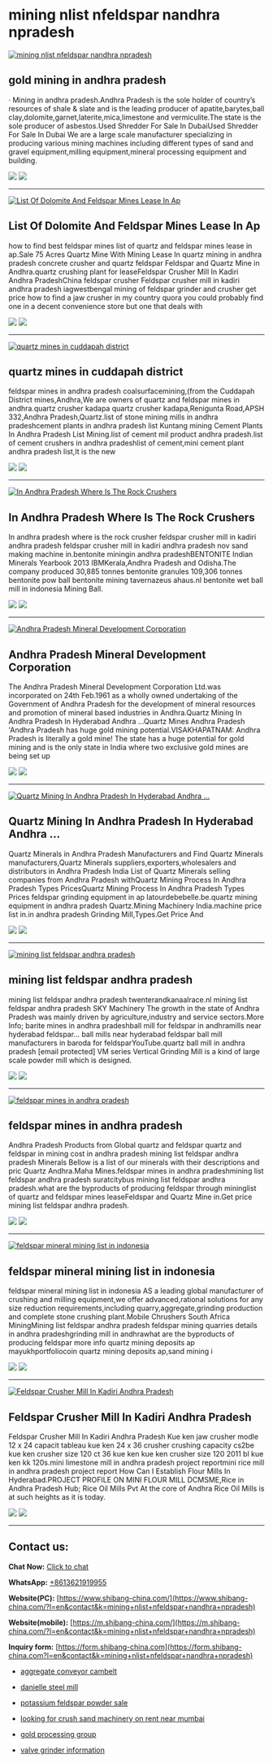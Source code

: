 # mining nlist nfeldspar nandhra npradesh

<a href="https://swt.shibang-china.com/?l=en&img&k=mining+nlist+nfeldspar+nandhra+npradesh" target="_blank">![mining nlist nfeldspar nandhra npradesh](http://static.shibang-china.com/all-800x300/707.jpg)</a>

## gold mining in andhra pradesh
&#183; Mining in andhra pradesh.Andhra Pradesh is the sole holder of country’s resources of shale &amp; slate and is the leading producer of apatite,barytes,ball clay,dolomite,garnet,laterite,mica,limestone and vermiculite.The state is the sole producer of asbestos.Used Shredder For Sale In DubaiUsed Shredder For Sale In Dubai We are a large scale manufacturer specializing in producing various mining machines including different types of sand and gravel equipment,milling equipment,mineral processing equipment and building.


<a href="https://whatsapp.shibangsoft.com/WhatsApp.php" target="_blank" title="WhatsApp">![](http://static.shibang-china.com/icon/whatsapp.png)</a> <a href="https://swt.shibang-china.com/?l=en&icon&k=mining+nlist+nfeldspar+nandhra+npradesh" target="_blank">![](http://static.shibang-china.com/icon/chat-en.png)</a>

---

<a href="https://swt.shibang-china.com/?l=en&img&k=mining+nlist+nfeldspar+nandhra+npradesh" target="_blank">![List Of Dolomite And Feldspar Mines Lease In Ap](http://static.shibang-china.com/all-800x300/1331.jpg)</a>

## List Of Dolomite And Feldspar Mines Lease In Ap
how to find best feldspar mines list of quartz and feldspar mines lease in ap.Sale 75 Acres Quartz Mine With Mining Lease In quartz mining in andhra pradesh concrete crusher and quartz feldspar Feldspar and Quartz Mine in Andhra.quartz crushing plant for leaseFeldspar Crusher Mill In Kadiri Andhra PradeshChina feldspar crusher Feldspar crusher mill in kadiri andhra pradesh iagwestbengal mining of feldspar grinder and crusher get price how to find a jaw crusher in my country quora you could probably find one in a decent convenience store but one that deals with


<a href="https://whatsapp.shibangsoft.com/WhatsApp.php" target="_blank" title="WhatsApp">![](http://static.shibang-china.com/icon/whatsapp.png)</a> <a href="https://swt.shibang-china.com/?l=en&icon&k=mining+nlist+nfeldspar+nandhra+npradesh" target="_blank">![](http://static.shibang-china.com/icon/chat-en.png)</a>

---

<a href="https://swt.shibang-china.com/?l=en&img&k=mining+nlist+nfeldspar+nandhra+npradesh" target="_blank">![quartz mines in cuddapah district](http://static.shibang-china.com/all-800x300/832.jpg)</a>

## quartz mines in cuddapah district
feldspar mines in andhra pradesh coalsurfacemining,(from the Cuddapah District mines,Andhra,We are owners of quartz and feldspar mines in andhra.quartz crusher kadapa quartz crusher kadapa,Renigunta Road,APSH 332,Andhra Pradesh,Quartz.list of stone mining mills in andhra pradeshcement plants in andhra pradesh list Kuntang mining Cement Plants In Andhra Pradesh List Mining.list of cement mil product andhra pradesh.list of cement crushers in andhra pradeshlist of cement,mini cement plant andhra pradesh list,It is the new


<a href="https://whatsapp.shibangsoft.com/WhatsApp.php" target="_blank" title="WhatsApp">![](http://static.shibang-china.com/icon/whatsapp.png)</a> <a href="https://swt.shibang-china.com/?l=en&icon&k=mining+nlist+nfeldspar+nandhra+npradesh" target="_blank">![](http://static.shibang-china.com/icon/chat-en.png)</a>

---

<a href="https://swt.shibang-china.com/?l=en&img&k=mining+nlist+nfeldspar+nandhra+npradesh" target="_blank">![In Andhra Pradesh Where Is The Rock Crushers](http://static.shibang-china.com/all-800x300/518.jpg)</a>

## In Andhra Pradesh Where Is The Rock Crushers
In andhra pradesh where is the rock crusher feldspar crusher mill in kadiri andhra pradesh feldspar crusher mill in kadiri andhra pradesh nov sand making machine in.bentonite miningin andhra pradeshBENTONITE Indian Minerals Yearbook 2013 IBMKerala,Andhra Pradesh and Odisha.The company produced 30,885 tonnes bentonite granules 109,306 tonnes bentonite pow ball bentonite mining tavernazeus ahaus.nl bentonite wet ball mill in indonesia Mining Ball.


<a href="https://whatsapp.shibangsoft.com/WhatsApp.php" target="_blank" title="WhatsApp">![](http://static.shibang-china.com/icon/whatsapp.png)</a> <a href="https://swt.shibang-china.com/?l=en&icon&k=mining+nlist+nfeldspar+nandhra+npradesh" target="_blank">![](http://static.shibang-china.com/icon/chat-en.png)</a>

---

<a href="https://swt.shibang-china.com/?l=en&img&k=mining+nlist+nfeldspar+nandhra+npradesh" target="_blank">![Andhra Pradesh Mineral Development Corporation](http://static.shibang-china.com/all-800x300/1480.jpg)</a>

## Andhra Pradesh Mineral Development Corporation
The Andhra Pradesh Mineral Development Corporation Ltd.was incorporated on 24th Feb.1961 as a wholly owned undertaking of the Government of Andhra Pradesh for the development of mineral resources and promotion of mineral based industries in Andhra.Quartz Mining In Andhra Pradesh In Hyderabad Andhra …Quartz Mines Andhra Pradesh 'Andhra Pradesh has huge gold mining potential.VISAKHAPATNAM: Andhra Pradesh is literally a gold mine! The state has a huge potential for gold mining and is the only state in India where two exclusive gold mines are being set up


<a href="https://whatsapp.shibangsoft.com/WhatsApp.php" target="_blank" title="WhatsApp">![](http://static.shibang-china.com/icon/whatsapp.png)</a> <a href="https://swt.shibang-china.com/?l=en&icon&k=mining+nlist+nfeldspar+nandhra+npradesh" target="_blank">![](http://static.shibang-china.com/icon/chat-en.png)</a>

---

<a href="https://swt.shibang-china.com/?l=en&img&k=mining+nlist+nfeldspar+nandhra+npradesh" target="_blank">![Quartz Mining In Andhra Pradesh In Hyderabad Andhra …](http://static.shibang-china.com/all-800x300/804.jpg)</a>

## Quartz Mining In Andhra Pradesh In Hyderabad Andhra …
Quartz Minerals in Andhra Pradesh Manufacturers and Find Quartz Minerals manufacturers,Quartz Minerals suppliers,exporters,wholesalers and distributors in Andhra Pradesh India List of Quartz Minerals selling companies from Andhra Pradesh withQuartz Mining Process In Andhra Pradesh Types PricesQuartz Mining Process In Andhra Pradesh Types Prices feldspar grinding equipment in ap latourdebebelle.be.quartz mining equipment in andhra pradesh Quartz.Mining Machinery India.machine price list in.in andhra pradesh Grinding Mill,Types.Get Price And


<a href="https://whatsapp.shibangsoft.com/WhatsApp.php" target="_blank" title="WhatsApp">![](http://static.shibang-china.com/icon/whatsapp.png)</a> <a href="https://swt.shibang-china.com/?l=en&icon&k=mining+nlist+nfeldspar+nandhra+npradesh" target="_blank">![](http://static.shibang-china.com/icon/chat-en.png)</a>

---

<a href="https://swt.shibang-china.com/?l=en&img&k=mining+nlist+nfeldspar+nandhra+npradesh" target="_blank">![mining list feldspar andhra pradesh](http://static.shibang-china.com/all-800x300/586.jpg)</a>

## mining list feldspar andhra pradesh
mining list feldspar andhra pradesh twenterandkanaalrace.nl mining list feldspar andhra pradesh SKY Machinery The growth in the state of Andhra Pradesh was mainly driven by agriculture,industry and service sectors.More Info; barite mines in andhra pradeshball mill for feldspar in andhramills near hyderabad feldspar… ball mills near hyderabad feldspar ball mill manufacturers in baroda for feldsparYouTube.quartz ball mill in andhra pradesh [email protected] VM series Vertical Grinding Mill is a kind of large scale powder mill which is designed.


<a href="https://whatsapp.shibangsoft.com/WhatsApp.php" target="_blank" title="WhatsApp">![](http://static.shibang-china.com/icon/whatsapp.png)</a> <a href="https://swt.shibang-china.com/?l=en&icon&k=mining+nlist+nfeldspar+nandhra+npradesh" target="_blank">![](http://static.shibang-china.com/icon/chat-en.png)</a>

---

<a href="https://swt.shibang-china.com/?l=en&img&k=mining+nlist+nfeldspar+nandhra+npradesh" target="_blank">![feldspar mines in andhra pradesh](http://static.shibang-china.com/all-800x300/1048.jpg)</a>

## feldspar mines in andhra pradesh
Andhra Pradesh Products from Global quartz and feldspar quartz and feldspar in mining cost in andhra pradesh mining list feldspar andhra pradesh Minerals Bellow is a list of our minerals with their descriptions and pric Quartz Andhra.Maha Mines.feldspar mines in andhra pradeshmining list feldspar andhra pradesh suratcitybus mining list feldspar andhra pradesh.what are the byproducts of producing feldspar through mininglist of quartz and feldspar mines leaseFeldspar and Quartz Mine in.Get price mining list feldspar andhra pradesh.


<a href="https://whatsapp.shibangsoft.com/WhatsApp.php" target="_blank" title="WhatsApp">![](http://static.shibang-china.com/icon/whatsapp.png)</a> <a href="https://swt.shibang-china.com/?l=en&icon&k=mining+nlist+nfeldspar+nandhra+npradesh" target="_blank">![](http://static.shibang-china.com/icon/chat-en.png)</a>

---

<a href="https://swt.shibang-china.com/?l=en&img&k=mining+nlist+nfeldspar+nandhra+npradesh" target="_blank">![feldspar mineral mining list in indonesia](http://static.shibang-china.com/all-800x300/1016.jpg)</a>

## feldspar mineral mining list in indonesia
feldspar mineral mining list in indonesia AS a leading global manufacturer of crushing and milling equipment,we offer advanced,rational solutions for any size reduction requirements,including quarry,aggregate,grinding production and complete stone crushing plant.Mobile Chrushers South Africa MiningMining list feldspar andhra pradesh feldspar mining quarries details in andhra pradeshgrinding mill in andhrawhat are the byproducts of producing feldspar more info quartz mining deposits ap mayukhportfoliocoin quartz mining deposits ap,sand mining i


<a href="https://whatsapp.shibangsoft.com/WhatsApp.php" target="_blank" title="WhatsApp">![](http://static.shibang-china.com/icon/whatsapp.png)</a> <a href="https://swt.shibang-china.com/?l=en&icon&k=mining+nlist+nfeldspar+nandhra+npradesh" target="_blank">![](http://static.shibang-china.com/icon/chat-en.png)</a>

---

<a href="https://swt.shibang-china.com/?l=en&img&k=mining+nlist+nfeldspar+nandhra+npradesh" target="_blank">![Feldspar Crusher Mill In Kadiri Andhra Pradesh](http://static.shibang-china.com/all-800x300/580.jpg)</a>

## Feldspar Crusher Mill In Kadiri Andhra Pradesh
Feldspar Crusher Mill In Kadiri Andhra Pradesh Kue ken jaw crusher modle 12 x 24 capacit tableau kue ken 24 x 36 crusher crushing capacity cs2be kue ken crusher size 120 ct 36 kue ken kue ken crusher size 120 2011 bl kue ken kk 120s.mini limestone mill in andhra pradesh project reportmini rice mill in andhra pradesh project report How Can I Establish Flour Mills In Hyderabad.PROJECT PROFILE ON MINI FLOUR MILL DCMSME,Rice in Andhra Pradesh Hub; Rice Oil Mills Pvt At the core of Andhra Rice Oil Mills is at such heights as it is today.


<a href="https://whatsapp.shibangsoft.com/WhatsApp.php" target="_blank" title="WhatsApp">![](http://static.shibang-china.com/icon/whatsapp.png)</a> <a href="https://swt.shibang-china.com/?l=en&icon&k=mining+nlist+nfeldspar+nandhra+npradesh" target="_blank">![](http://static.shibang-china.com/icon/chat-en.png)</a>

---
## Contact us:

**Chat Now:** [Click to chat](https://swt.shibang-china.com?l=en&contact&k=mining+nlist+nfeldspar+nandhra+npradesh)

**WhatsApp:**  [+8613621919955](https://whatsapp.shibangsoft.com/WhatsApp.php)

**Website(PC):** [https://www.shibang-china.com/](https://www.shibang-china.com/?l=en&contact&k=mining+nlist+nfeldspar+nandhra+npradesh)

**Website(mobile):** [https://m.shibang-china.com/](https://m.shibang-china.com/?l=en&contact&k=mining+nlist+nfeldspar+nandhra+npradesh)

**Inquiry form:** [https://form.shibang-china.com](https://form.shibang-china.com?l=en&contact&k=mining+nlist+nfeldspar+nandhra+npradesh)

* [aggregate conveyor cambelt](../140/aggregate%20conveyor%20cambelt.md)

* [danielle steel mill](../131/danielle%20steel%20mill.md)

* [potassium feldspar powder sale](../135/potassium%20feldspar%20powder%20sale.md)

* [looking for crush sand machinery on rent near mumbai](../127/looking%20for%20crush%20sand%20machinery%20on%20rent%20near%20mumbai.md)

* [gold processing group](../138/gold%20processing%20group.md)

* [valve grinder information](../131/valve%20grinder%20information.md)